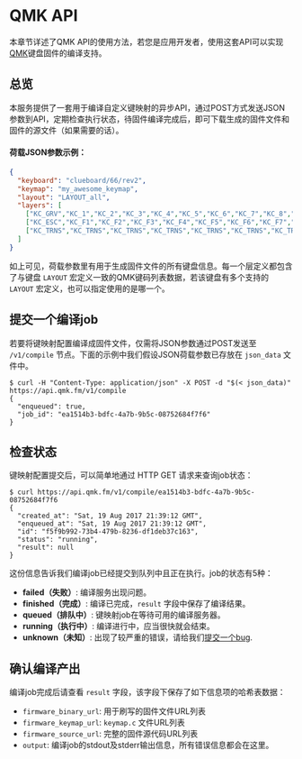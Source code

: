 # QMK API

本章节详述了QMK API的使用方法，若您是应用开发者，使用这套API可以实现[QMK](https://qmk.fm)键盘固件的编译支持。

## 总览

本服务提供了一套用于编译自定义键映射的异步API，通过POST方式发送JSON参数到API，定期检查执行状态，待固件编译完成后，即可下载生成的固件文件和固件的源文件（如果需要的话）。

#### 荷载JSON参数示例：

```json
{
  "keyboard": "clueboard/66/rev2",
  "keymap": "my_awesome_keymap",
  "layout": "LAYOUT_all",
  "layers": [
    ["KC_GRV","KC_1","KC_2","KC_3","KC_4","KC_5","KC_6","KC_7","KC_8","KC_9","KC_0","KC_MINS","KC_EQL","KC_GRV","KC_BSPC","KC_PGUP","KC_TAB","KC_Q","KC_W","KC_E","KC_R","KC_T","KC_Y","KC_U","KC_I","KC_O","KC_P","KC_LBRC","KC_RBRC","KC_BSLS","KC_PGDN","KC_CAPS","KC_A","KC_S","KC_D","KC_F","KC_G","KC_H","KC_J","KC_K","KC_L","KC_SCLN","KC_QUOT","KC_NUHS","KC_ENT","KC_LSFT","KC_NUBS","KC_Z","KC_X","KC_C","KC_V","KC_B","KC_N","KC_M","KC_COMM","KC_DOT","KC_SLSH","KC_RO","KC_RSFT","KC_UP","KC_LCTL","KC_LGUI","KC_LALT","KC_MHEN","KC_SPC","KC_SPC","KC_HENK","KC_RALT","KC_RCTL","MO(1)","KC_LEFT","KC_DOWN","KC_RIGHT"],
    ["KC_ESC","KC_F1","KC_F2","KC_F3","KC_F4","KC_F5","KC_F6","KC_F7","KC_F8","KC_F9","KC_F10","KC_F11","KC_F12","KC_TRNS","KC_DEL","BL_STEP","KC_TRNS","KC_TRNS","KC_TRNS","KC_TRNS","KC_TRNS","KC_TRNS","_______","KC_TRNS","KC_PSCR","KC_SLCK","KC_PAUS","KC_TRNS","KC_TRNS","KC_TRNS","KC_TRNS","KC_TRNS","KC_TRNS","MO(2)","KC_TRNS","KC_TRNS","KC_TRNS","KC_TRNS","KC_TRNS","KC_TRNS","KC_TRNS","KC_TRNS","KC_TRNS","KC_TRNS","KC_TRNS","KC_TRNS","KC_TRNS","KC_TRNS","KC_TRNS","KC_TRNS","KC_TRNS","KC_TRNS","KC_TRNS","KC_TRNS","KC_TRNS","KC_TRNS","KC_TRNS","KC_TRNS","KC_TRNS","KC_PGUP","KC_TRNS","KC_TRNS","KC_TRNS","KC_TRNS","KC_TRNS","KC_TRNS","KC_TRNS","KC_TRNS","KC_TRNS","MO(1)","KC_LEFT","KC_PGDN","KC_RGHT"],
    ["KC_TRNS","KC_TRNS","KC_TRNS","KC_TRNS","KC_TRNS","KC_TRNS","KC_TRNS","KC_TRNS","KC_TRNS","KC_TRNS","KC_TRNS","KC_TRNS","KC_TRNS","KC_TRNS","KC_TRNS","KC_TRNS","KC_TRNS","KC_TRNS","KC_TRNS","KC_TRNS","RESET","KC_TRNS","KC_TRNS","KC_TRNS","KC_TRNS","KC_TRNS","KC_TRNS","KC_TRNS","KC_TRNS","KC_TRNS","KC_TRNS","KC_TRNS","KC_TRNS","MO(2)","KC_TRNS","KC_TRNS","KC_TRNS","KC_TRNS","KC_TRNS","KC_TRNS","KC_TRNS","KC_TRNS","KC_TRNS","KC_TRNS","KC_TRNS","KC_TRNS","KC_TRNS","KC_TRNS","KC_TRNS","KC_TRNS","KC_TRNS","KC_TRNS","KC_TRNS","KC_TRNS","KC_TRNS","KC_TRNS","KC_TRNS","KC_TRNS","KC_TRNS","KC_TRNS","KC_TRNS","KC_TRNS","KC_TRNS","KC_TRNS","KC_TRNS","KC_TRNS","KC_TRNS","KC_TRNS","KC_TRNS","MO(1)","KC_TRNS","KC_TRNS","KC_TRNS"]
  ]
}
```

如上可见，荷载参数里有用于生成固件文件的所有键盘信息。每一个层定义都包含了与键盘 `LAYOUT` 宏定义一致的QMK键码列表数据，若该键盘有多个支持的 `LAYOUT` 宏定义，也可以指定使用的是哪一个。

## 提交一个编译job

若要将键映射配置编译成固件文件，仅需将JSON参数通过POST发送至 `/v1/compile` 节点。下面的示例中我们假设JSON荷载参数已存放在 `json_data` 文件中。

```
$ curl -H "Content-Type: application/json" -X POST -d "$(< json_data)" https://api.qmk.fm/v1/compile
{
  "enqueued": true,
  "job_id": "ea1514b3-bdfc-4a7b-9b5c-08752684f7f6"
}
```

## 检查状态

键映射配置提交后，可以简单地通过 HTTP GET 请求来查询job状态：

```
$ curl https://api.qmk.fm/v1/compile/ea1514b3-bdfc-4a7b-9b5c-08752684f7f6
{
  "created_at": "Sat, 19 Aug 2017 21:39:12 GMT",
  "enqueued_at": "Sat, 19 Aug 2017 21:39:12 GMT",
  "id": "f5f9b992-73b4-479b-8236-df1deb37c163",
  "status": "running",
  "result": null
}
```

这份信息告诉我们编译job已经提交到队列中且正在执行。job的状态有5种：

* **failed（失败）**: 编译服务出现问题。
* **finished（完成）**: 编译已完成，`result` 字段中保存了编译结果。
* **queued（排队中）**: 键映射job在等待可用的编译服务器。
* **running（执行中）**: 编译进行中，应当很快就会结束。
* **unknown（未知）**: 出现了较严重的错误，请给我们[提交一个bug](https://github.com/qmk/qmk_compiler/issues).

## 确认编译产出

编译job完成后请查看 `result` 字段，该字段下保存了如下信息项的哈希表数据：

* `firmware_binary_url`: 用于刷写的固件文件URL列表
* `firmware_keymap_url`: `keymap.c` 文件URL列表
* `firmware_source_url`: 完整的固件源代码URL列表
* `output`: 编译job的stdout及stderr输出信息，所有错误信息都会在这里。
